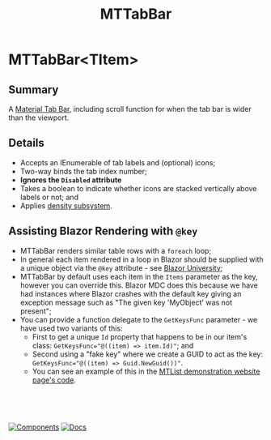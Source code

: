 ﻿---
uid: C.MTTabBar
title: MTTabBar
---
# MTTabBar&lt;TItem&gt;

## Summary

A [Material Tab Bar](https://github.com/material-components/material-components-web/tree/v7.0.0/packages/mdc-tab-bar#tab-bar), including scroll function for when the tab bar is wider than the viewport.

## Details

- Accepts an IEnumerable of tab labels and (optional) icons;
- Two-way binds the tab index number;
- **Ignores the `Disabled` attribute**
- Takes a boolean to indicate whether icons are stacked vertically above labels or not; and
- Applies [density subsystem](xref:A.Density).

## Assisting Blazor Rendering with `@key`

- MTTabBar renders similar table rows with a `foreach` loop;
- In general each item rendered in a loop in Blazor should be supplied with a unique object via the `@key` attribute - see [Blazor University](https://blazor-university.com/components/render-trees/optimising-using-key/);
- MTTabBar by default uses each item in the `Items` parameter as the key, however you can override this. Blazor MDC does this because we have had instances where Blazor crashes with the default key giving an exception message such as "The given key 'MyObject' was not present";
- You can provide a function delegate to the `GetKeysFunc` parameter - we have used two variants of this:
  - First to get a unique `Id` property that happens to be in our item's class: `GetKeysFunc="@((item) => item.Id)"`; and
  - Second using a "fake key" where we create a GUID to act as the key: `GetKeysFunc="@((item) => Guid.NewGuid())"`.
  - You can see an example of this in the [MTList demonstration website page's code](https://github.com/BlazorMdc/BlazorMdc/blob/main/BlazorMdcWebsite.Components/Pages/List.razor#L155).

&nbsp;

&nbsp;

[![Components](https://img.shields.io/static/v1?label=Components&message=Core&color=blue)](xref:A.CoreComponents)
[![Docs](https://img.shields.io/static/v1?label=API%20Documentation&message=MTTabBar&color=brightgreen)](xref:BlazorMdc.MTTabBar`1)